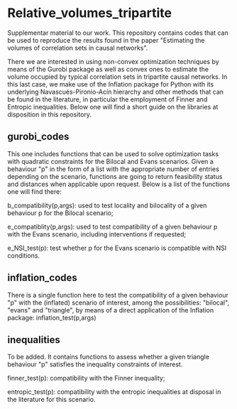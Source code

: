 # Relative_volumes_tripartite
Supplementar material to our work. This repository contains codes that can be used to reproduce the results found in the paper
"Estimating the volumes of correlation sets in causal networks".

There we are interested in using non-convex optimization techniques by means of the Gurobi package as well as convex ones
to estimate the volume occupied by typical correlation sets in tripartite causal networks. In this last case, we make use 
of the Inflation package for Python with its underlying Navascués-Pironio-Acín hierarchy and other methods that can be 
found in the literature, in particular the employment of Finner and Entropic inequalities. Below one will find a short 
guide on the libraries at disposition in this repository.

## gurobi_codes
This one includes functions that can be used to solve optimization tasks with quadratic constraints for the Bilocal and 
Evans scenarios. Given a behaviour "p" in the form of a list with the appropriate number of entries depending on the 
scenario, functions are going to return feasibility status and distances when applicable upon request. Below is a list 
of the functions one will find there:

b_compatibility(p,args): used to test locality and bilocality of a given behaviour p for the Bilocal scenario;

e_compatiblity(p,args): used to test compatibility of a given behaviour p with the Evans scenario, including 
interventions if requested;

e_NSI_test(p): test whether p for the Evans scenario is compatible with NSI conditions.

## inflation_codes
There is a single function here to test the compatibility of a given behaviour "p" with the (inflated) scenario of interest, 
among the possibilities: "bilocal", "evans" and "triangle", by means of a direct application of the Inflation package: 
inflation_test(p,args)

## inequalities
To be added. It contains functions to assess whether a given triangle behaviour "p" satisfies the inequality constraints of 
interest.

finner_test(p): compatibility with the Finner inequality;

entropic_test(p): compatibility with the entropic inequalities at disposal in the literature for this scenario.
